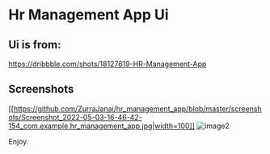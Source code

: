 # Hr Management App Ui

## Ui is from:
https://dribbble.com/shots/18127619-HR-Management-App

## Screenshots

[[https://github.com/ZurraJanai/hr_management_app/blob/master/screenshots/Screenshot_2022-05-03-16-46-42-154_com.example.hr_management_app.jpg|width=100]]
![image2](https://github.com/ZurraJanai/hr_management_app/blob/master/screenshots/Screenshot_2022-05-03-16-46-55-071_com.example.hr_management_app.jpg)


Enjoy.
